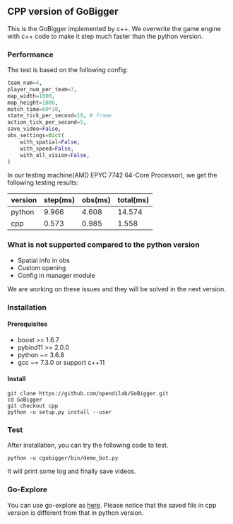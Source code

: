 ## CPP version of GoBigger

This is the GoBigger implemented by c++. We overwrite the game engine with c++ code to make it step much faster than
the python version. 

### Performance

The test is based on the following config:

```python
team_num=4,
player_num_per_team=3,
map_width=1000,
map_height=1000,
match_time=60*10,
state_tick_per_second=10, # frame
action_tick_per_second=5,
save_video=False,
obs_settings=dict(
    with_spatial=False,
    with_speed=False,
    with_all_vision=False,
)
```

In our testing machine(AMD EPYC 7742 64-Core Processor), we get the following testing results:

version | step(ms) | obs(ms) | total(ms)
---|---|---|---
python | 9.966 | 4.608 | 14.574
cpp | 0.573 | 0.985 | 1.558


### What is not supported compared to the python version

* Spatial info in obs
* Custom opening 
* Config in manager module

We are working on these issues and they will be solved in the next version.

### Installation

#### Prerequisites

* boost >= 1.6.7
* pybind11 >= 2.0.0 
* python ~= 3.6.8
* gcc ~= 7.3.0 or support c++11

#### Install

```shell
git clone https://github.com/opendilab/GoBigger.git
cd GoBigger
git checkout cpp
python -u setup.py install --user
```

### Test

After installation, you can try the following code to test.

```shell
python -u cgobigger/bin/demo_bot.py
```

It will print some log and finally save videos.


### Go-Explore

You can use go-explore as [here](https://gobigger.readthedocs.io/zh_CN/latest/advanced/custom_init.html#id5). 
Please notice that the saved file in cpp version is different from that in python version.



